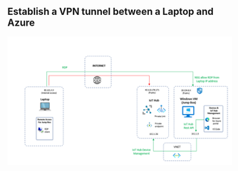 ## Establish a VPN tunnel between a Laptop and Azure

<img width="700" alt="vpngateway-archi1" src="https://github.com/chmagitt/iothub-private-endpoint/blob/main/media/Vpngw1.png">
